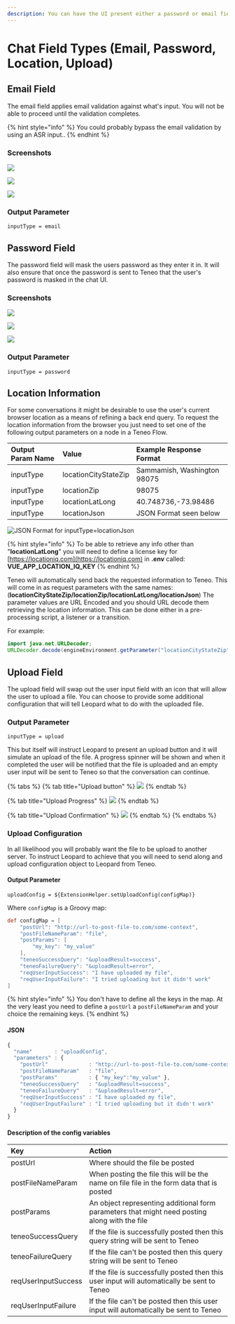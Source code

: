 ```yaml
---
description: You can have the UI present either a password or email field
---
```


# Chat Field Types \(Email, Password, Location, Upload\)

## Email Field

The email field applies email validation against what's input. You will not be able to proceed until the validation completes. 

{% hint style="info" %}
You could probably bypass the email validation by using an ASR input..
{% endhint %}

### Screenshots

![](../.gitbook/assets/e1.jpg)

![](../.gitbook/assets/e2.jpg)

![](../.gitbook/assets/e3.jpg)

### Output Parameter

```text
inputType = email
```

## Password Field

The password field will mask the users password as they enter it in. It will also ensure that once the password is sent to Teneo that the user's password is masked in the chat UI.

### Screenshots

![](../.gitbook/assets/p3.jpg)

![](../.gitbook/assets/p1.jpg)

![](../.gitbook/assets/p2.jpg)

### Output Parameter

```text
inputType = password
```

## Location Information

For some conversations it might be desirable to use the user's current browser location as a means of refining a back end query. To request the location information from the browser you just need to set one of the following output parameters on a node in a Teneo Flow. 

| Output Param Name | Value | Example Response Format |
| :--- | :--- | :--- |
| inputType  | locationCityStateZip | Sammamish, Washington 98075 |
| inputType  | locationZip | 98075 |
| inputType  | locationLatLong | 40.748736,-73.98486 |
| inputType  | locationJson | JSON Format seen below |

![JSON Format for inputType=locationJson](../.gitbook/assets/carbon.png)

{% hint style="info" %}
To be able to retrieve any info other than "**locationLatLong**" you will need to define a license key for [https://locationiq.com](https://locationiq.com) in **.env** called: **VUE\_APP\_LOCATION\_IQ\_KEY**
{% endhint %}

Teneo will automatically send back the requested information to Teneo. This will come in as request parameters with the same names: \(**locationCityStateZip/locationZip/locationLatLong/locationJson**\) The parameter values are URL Encoded and you should URL decode them retrieving the location information. This can be done either in a pre-processing script, a listener or a transition.

For example:

```java
import java.net.URLDecoder;
URLDecoder.decode(engineEnvironment.getParameter("locationCityStateZip"), "UTF-8")}
```

## Upload Field

The upload field will swap out the user input field with an icon that will allow the user to upload a file. You can choose to provide some additional configuration that will tell Leopard what to do with the uploaded file. 

### Output Parameter

```text
inputType = upload
```

This but itself will instruct Leopard to present an upload button and it will simulate an upload of the file. A progress spinner will be shown and when it completed the user will be notified that the file is uploaded and an empty user input will be sent to Teneo so that the conversation can continue.

{% tabs %}
{% tab title="Upload button" %}
![](../.gitbook/assets/upload-button.jpg)
{% endtab %}

{% tab title="Upload Progress" %}
![](../.gitbook/assets/upload-progress.jpg)
{% endtab %}

{% tab title="Upload Confirmation" %}
![](../.gitbook/assets/upload-confirmation.jpg)
{% endtab %}
{% endtabs %}

### Upload Configuration

In all likelihood you will probably want the file to be upload to another server. To instruct Leopard to achieve that you will need to send along and upload configuration object to Leopard from Teneo.

#### Output Parameter

```text
uploadConfig = ${ExtensionHelper.setUploadConfig(configMap)}
```

Where `configMap` is a Groovy map:

```groovy
def configMap = [
    "postUrl": "http://url-to-post-file-to.com/some-context",
	"postFileNameParam": "file",
	"postParams": [
		"my_key": "my_value"
	],
	"teneoSuccessQuery": "&uploadResult=success",
	"teneoFailureQuery": "&uploadResult=error",
	"reqUserInputSuccess": "I have uploaded my file",
	"reqUserInputFailure": "I tried uploading but it didn't work"
]
```

{% hint style="info" %}
You don't have to define all the keys in the map.  At the very least you need to define a `postUrl` a `postFileNameParam` and your choice the remaining keys.
{% endhint %}

#### JSON

```javascript
{
  "name"       : "uploadConfig",
  "parameters" : {
    "postUrl"             : "http://url-to-post-file-to.com/some-context",
    "postFileNameParam"   : "file",
    "postParams"          : { "my_key":"my_value" },
    "teneoSuccessQuery"   : "&uploadResult=success",
    "teneoFailureQuery"   : "&uploadResult=error",
    "reqUserInputSuccess" : "I have uploaded my file",
    "reqUserInputFailure" : "I tried uploading but it didn't work"
  }
}
```

#### Description of the config variables

| Key | Action |
| :--- | :--- |
| postUrl | Where should the file be posted |
| postFileNameParam | When posting the file this will be the name on file file in the form data that is posted |
| postParams | An object representing additional form parameters that might need posting along with the file |
| teneoSuccessQuery | If the file is successfully posted then this query string will be sent to Teneo |
| teneoFailureQuery | If the file can't be posted then this query string will be sent to Teneo |
| reqUserInputSuccess | If the file is successfully posted then this user input will automatically be sent to Teneo |
| reqUserInputFailure | If the file can't be posted then this user input will automatically be sent to Teneo |

 

